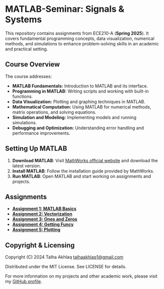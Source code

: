# MATLAB-Seminar: Signals & Systems

This repository contains assignments from ECE210-A (**Spring 2025**). It covers fundamental programming concepts, data visualization, numerical methods, and simulations to enhance problem-solving skills in an academic and practical setting.

## Course Overview

The course addresses:

- **MATLAB Fundamentals:** Introduction to MATLAB and its interface.
- **Programming in MATLAB:** Writing scripts and working with built-in functions.
- **Data Visualization:** Plotting and graphing techniques in MATLAB.
- **Mathematical Computation:** Using MATLAB for numerical methods, matrix operations, and solving equations.
- **Simulation and Modeling:** Implementing models and running simulations.
- **Debugging and Optimization:** Understanding error handling and performance improvements.

## Setting Up MATLAB

1. **Download MATLAB**: Visit [MathWorks official website](https://www.mathworks.com/) and download the latest version.
2. **Install MATLAB**: Follow the installation guide provided by MathWorks.
3. **Run MATLAB**: Open MATLAB and start working on assignments and projects.


## Assignments

- **[Assignment 1: MATLAB Basics](https://github.com/TalhaAkhlaq/ECE210-MATLAB-Seminar-Signals-Systems/tree/main/Assignment%201%3A%20MATLAB%20Basics)**
- **[Assignment 2: Vectorization](https://github.com/TalhaAkhlaq/ECE210-MATLAB-Seminar-Signals-Systems/tree/main/Assignment%202%3A%20Vectorization)**
- **[Assignment 3: Ones and Zeros](https://github.com/TalhaAkhlaq/ECE210-MATLAB-Seminar-Signals-Systems/tree/main/Assignment%203%3A%20Ones%20and%20Zeros)**
- **[Assignment 4: Getting Funcy](https://github.com/TalhaAkhlaq/ECE210-MATLAB-Seminar-Signals-Systems/tree/main/Assignment%204%3A%20Getting%20Funcy)**
- **[Assignment 5: Plotting](https://github.com/TalhaAkhlaq/ECE210-MATLAB-Seminar-Signals-Systems/tree/main/Assignment%205%3A%20Plotting)**

## Copyright & Licensing

Copyright (C) 2024 Talha Akhlaq [talhaakhlaq1@gmail.com](mailto:talhaakhlaq1@gmail.com)

Distributed under the MIT License. See LICENSE for details.

For more information on my projects and other academic work, please visit my [GitHub profile](https://github.com/).
